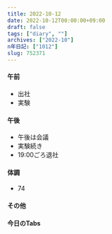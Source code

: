 ```yaml
---
title: 2022-10-12
date: 2022-10-12T00:00:00+09:00
draft: false
tags: ["diary", ""]
archives: ["2022-10"]
n年日記: ["1012"]
slug: 752371
---
```

#### 午前
- 出社
- 実験
#### 午後
- 午後は会議
- 実験続き
- 19:00ごろ退社
#### 体調
- 74
#### その他
#### 今日のTabs